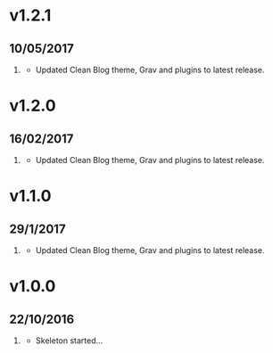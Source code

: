 # v1.2.1
## 10/05/2017

1. [](#bugfix)
    * Updated Clean Blog theme, Grav and plugins to latest release.


# v1.2.0
## 16/02/2017

1. [](#improved)
    * Updated Clean Blog theme, Grav and plugins to latest release.


# v1.1.0
## 29/1/2017

1. [](#new)
    * Updated Clean Blog theme, Grav and plugins to latest release.


# v1.0.0
## 22/10/2016

1. [](#new)
    * Skeleton started...
